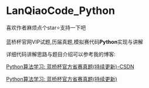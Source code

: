 # LanQiaoCode_Python

[](Images/1.png)

喜欢作者麻烦点个star⭐支持一下吧

蓝桥杯官网VIP试题,历届真题,模拟赛代码**Python**实现与讲解

详细代码讲解思路与题目介绍可以参考我的博客:

[Python算法学习: 蓝桥杯官方省赛真题(持续更新)-CSDN](https://blog.csdn.net/qq_43442524/article/details/104188100)

[Python算法学习: 蓝桥杯官方省赛真题(持续更新)](https://plutoacharon.github.io/2020/02/23/Python%E7%AE%97%E6%B3%95%E5%AD%A6%E4%B9%A0-%E8%93%9D%E6%A1%A5%E6%9D%AF%E5%AE%98%E6%96%B9%E7%9C%81%E8%B5%9B%E7%9C%9F%E9%A2%98-%E6%8C%81%E7%BB%AD%E6%9B%B4%E6%96%B0/)
